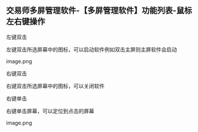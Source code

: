 ## 交易师多屏管理软件-【多屏管理软件】功能列表-鼠标左右键操作

左键双击

左键双击所选屏幕中的图标，可以启动软件例如双击主屏则主屏软件会启动

image.png



右键双击

右键双击所选屏幕中的图标，可以关闭软件

右键单击

右键单击屏幕，可以定位到点击的屏幕

image.png